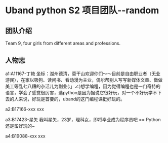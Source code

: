 # Uband python S2 项目团队--random

## 团队介绍
Team 9, four girls from different areas and professions.

## 人物志
a1:A11167-丁艳
坐标：湖州德清，莫干山欢迎你们～～目前是自由职业者（无业游民），在家以吸狗、读闲书、看动漫为主业，偶尔帮别人写写新媒体文章、做做美工等乱七八糟的杂活儿为副业(:」∠)想学编程，因为觉得编程也是一门奇特的语言，学会了感觉很厉害，选python是因为据说它很好玩，对一个不好玩学不下去的人来说，好玩是首要的，uband的这门编程课挺好玩的。

a2:B17166-xxx
xxx

a3:B17423-星矢
我叫星矢，23岁，理科女，即将毕业成为程序员吧 == Python还是蛮好玩的~

a4:B19088-xxx
xxx
